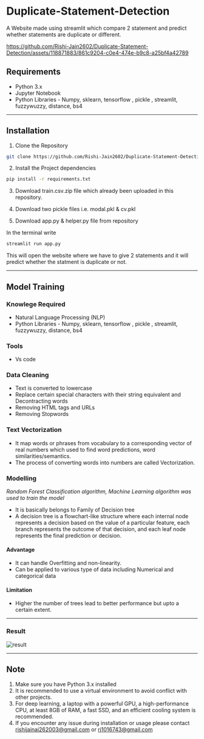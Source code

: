# Duplicate-Statement-Detection
A Website made using streamlit which compare 2 statement and predict whether statements are duplicate or different.



https://github.com/Rishi-Jain2602/Duplicate-Statement-Detection/assets/118871883/861c9204-c0e4-474e-b9c8-a25bf4a42789



## Requirements
- Python 3.x
- Jupyter Notebook
- Python Libraries - Numpy, sklearn, tensorflow , pickle , streamlit, fuzzywuzzy, distance, bs4

***

## Installation
1. Clone the Repository
``` bash
git clone https://github.com/Rishi-Jain2602/Duplicate-Statement-Detection.git
```
2. Install the Project dependencies
```bash
pip install -r requirements.txt
```
3. Download train.csv.zip file which already been uploaded in this repository.

4. Download two pickle files i.e. modal.pkl & cv.pkl  

5. Download app.py & helper.py file from repository

In the terminal write 

```bash
streamlit run app.py
```

This will open the website where we have to give 2 statements and it will predict whether the statment is duplicate or not.

***

## Model Training

### Knowlege Required
- Natural Language Processing (NLP)
- Python Libraries -  Numpy, sklearn, tensorflow , pickle , streamlit, fuzzywuzzy, distance, bs4

### Tools
- Vs code

### Data Cleaning
- Text is converted to lowercase
- Replace certain special characters with their string equivalent and Decontracting words
- Removing HTML tags and URLs
- Removing Stopwords


### Text Vectorization
- It map words or phrases from vocabulary to a corresponding vector of real numbers which used to find word predictions, word similarities/semantics. 
- The process of converting words into numbers are called Vectorization.

### Modelling
*Random Forest Classification algorithm, Machine Learning algorithm was used to train the model*
- It is basically belongs to Family of Decision tree
- A decision tree is a flowchart-like structure where each internal node represents a decision based on the value of a particular feature, each branch represents the outcome of that decision, and each leaf node represents the final prediction or decision.
#### Advantage
- It can handle Overfitting and non-linearity.
- Can be applied to various type of data including Numerical and categorical data
#### Limitation
- Higher the number of trees lead to better performance but upto a certain extent.
***


### Result

![result](https://github.com/Rishi-Jain2602/Duplicate-Statement-Detection/assets/118871883/0544b316-ebcf-44c7-aa2a-844c530e5b39)




***

## Note
1. Make sure you have Python 3.x installed
2. It is recommended to use a virtual environment to avoid conflict with other projects.
3. For deep learning, a laptop with a powerful GPU, a high-performance CPU, at least 8GB of RAM, a fast SSD, and an efficient cooling system is recommended.
4. If you encounter any issue during installation or usage please contact rishijainai262003@gmail.com or rj1016743@gmail.com
 
